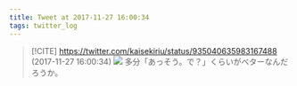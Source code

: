 ```yaml
---
title: Tweet at 2017-11-27 16:00:34
tags: twitter_log
---
```


> [!CITE] https://twitter.com/kaisekiriu/status/935040635983167488 (2017-11-27 16:00:34)
> ![](https://twitter.com/kaisekiriu/status/935040635983167488)
> 多分「あっそう。で？」くらいがベターなんだろうか。
